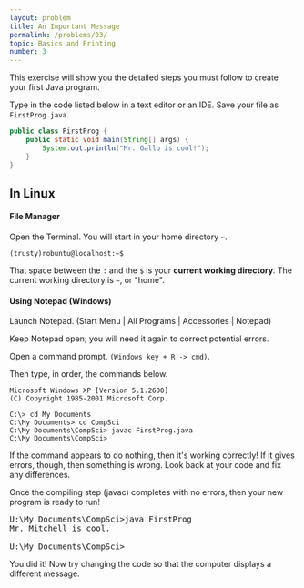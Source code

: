```yaml
---
layout: problem
title: An Important Message
permalink: /problems/03/
topic: Basics and Printing
number: 3
---
```

This exercise will show you the detailed steps you must follow to create your first Java program.

Type in the code listed below in a text editor or an IDE.  Save your file as `FirstProg.java`.

```java
public class FirstProg {
    public static void main(String[] args) {
        System.out.println("Mr. Gallo is cool!");
    }
}
```
## In Linux
#### File Manager

Open the Terminal. You will start in your home directory `~`. 
```
(trusty)robuntu@localhost:~$ 
```
That space between the `:` and the `$` is your **current working directory**.
The current working directory is `~`, or "home".



#### Using Notepad (Windows)
<p>Launch Notepad.  (Start Menu | All Programs | Accessories | Notepad)</p>
<p>Keep Notepad open; you will need it again to correct potential errors.</p>

Open a command prompt. `(Windows key + R -> cmd)`.

Then type, in order, the commands below.</p>

```
Microsoft Windows XP [Version 5.1.2600]
(C) Copyright 1985-2001 Microsoft Corp.

C:\> cd My Documents
C:\My Documents> cd CompSci
C:\My Documents\CompSci> javac FirstProg.java
C:\My Documents\CompSci> 
```

<p>If the command appears to do nothing, then it's working correctly!
If it gives errors, though, then something is wrong.  Look back at your
code and fix any differences.</p>

<p>Once the compiling step (javac) completes with no errors, then your
new program is ready to run!</p>

<pre class=DOSBOX>U:\My Documents\CompSci&gt;<kbd>java FirstProg</kbd>
Mr. Mitchell is cool.

U:\My Documents\CompSci&gt;
</pre>

<p>You did it!  Now try changing the code so that the computer displays a 
different message.</p>